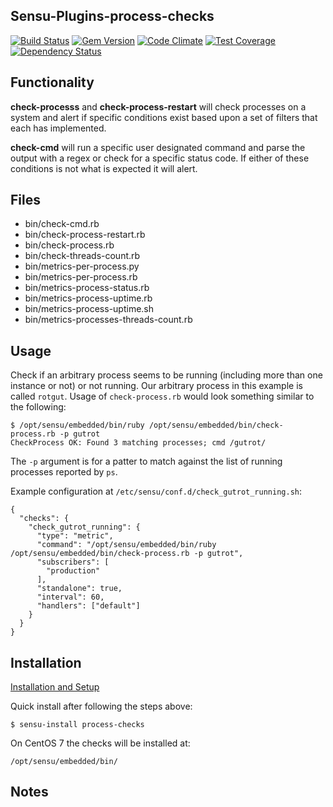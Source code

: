 ## Sensu-Plugins-process-checks

[ ![Build Status](https://travis-ci.org/sensu-plugins/sensu-plugins-process-checks.svg?branch=master)](https://travis-ci.org/sensu-plugins/sensu-plugins-process-checks)
[![Gem Version](https://badge.fury.io/rb/sensu-plugins-process-checks.svg)](http://badge.fury.io/rb/sensu-plugins-process-checks)
[![Code Climate](https://codeclimate.com/github/sensu-plugins/sensu-plugins-process-checks/badges/gpa.svg)](https://codeclimate.com/github/sensu-plugins/sensu-plugins-process-checks)
[![Test Coverage](https://codeclimate.com/github/sensu-plugins/sensu-plugins-process-checks/badges/coverage.svg)](https://codeclimate.com/github/sensu-plugins/sensu-plugins-process-checks)
[![Dependency Status](https://gemnasium.com/sensu-plugins/sensu-plugins-process-checks.svg)](https://gemnasium.com/sensu-plugins/sensu-plugins-process-checks)

## Functionality

**check-processs** and **check-process-restart**  will check processes on a system and alert if specific conditions exist based upon a set of filters that each has implemented.

**check-cmd** will run a specific user designated command and parse the output with a regex or check for a specific status code.  If either of these conditions is not what is expected it will alert.

## Files
 * bin/check-cmd.rb
 * bin/check-process-restart.rb
 * bin/check-process.rb
 * bin/check-threads-count.rb
 * bin/metrics-per-process.py
 * bin/metrics-per-process.rb
 * bin/metrics-process-status.rb
 * bin/metrics-process-uptime.rb
 * bin/metrics-process-uptime.sh
 * bin/metrics-processes-threads-count.rb

## Usage

Check if an arbitrary process seems to be running (including more than one instance or not) or not running. Our arbitrary process in this example is called `rotgut`. Usage of `check-process.rb` would look something similar to the following:

    $ /opt/sensu/embedded/bin/ruby /opt/sensu/embedded/bin/check-process.rb -p gutrot
    CheckProcess OK: Found 3 matching processes; cmd /gutrot/

The `-p` argument is for a patter to match against the list of running processes
reported by `ps`.

Example configuration at `/etc/sensu/conf.d/check_gutrot_running.sh`:

    {
      "checks": {
        "check_gutrot_running": {
          "type": "metric",
          "command": "/opt/sensu/embedded/bin/ruby /opt/sensu/embedded/bin/check-process.rb -p gutrot",
          "subscribers": [
            "production"
          ],
          "standalone": true,
          "interval": 60,
          "handlers": ["default"]
        }
      }
    }

## Installation

[Installation and Setup](http://sensu-plugins.io/docs/installation_instructions.html)

Quick install after following the steps above:

    $ sensu-install process-checks

On CentOS 7 the checks will be installed at:

    /opt/sensu/embedded/bin/

## Notes
